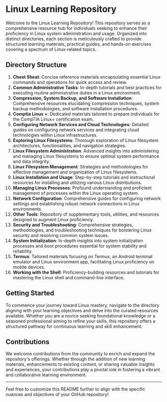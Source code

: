 
# Linux Learning Repository

Welcome to the Linux Learning Repository! This repository serves as a comprehensive resource hub for individuals seeking to enhance their proficiency in Linux system administration and usage. Organized into distinct directories, each section is meticulously crafted to provide structured learning materials, practical guides, and hands-on exercises covering a spectrum of Linux-related topics.

## Directory Structure


1. **Cheet Sheat**: Concise reference materials encapsulating essential Linux commands and operations for quick access and review.
2. **Common Administrative Tasks**: In-depth tutorials and best practices for executing routine administrative duties in a Linux environment.
3. **Compression, System Backup, and Software Installation**: Comprehensive resources elucidating compression techniques, system backup methodologies, and software installation procedures.
4. **Comptia Linux +**: Dedicated materials tailored to prepare individuals for the CompTIA Linux+ certification exam.
5. **Configuring Network Services and Cloud Technologies**: Detailed guides on configuring network services and integrating cloud technologies within Linux infrastructures.
6. **Exploring Linux Filesystems**: Thorough exploration of Linux filesystem architectures, functionalities, and navigation strategies.
7. **Linux Filesystem Administration**: Advanced insights into administering and managing Linux filesystems to ensure optimal system performance and data integrity.
8. **Linux Filesystem Management**: Strategies and methodologies for effective management and organization of Linux filesystems.
9. **Linux Installation and Usage**: Step-by-step tutorials and instructional resources for installing and utilizing various Linux distributions.
10. **Managing Linux Processes**: Profound understanding and proficient management of processes within the Linux operating system.
11. **Network Configuration**: Comprehensive guides for configuring network settings and establishing robust network connections in Linux environments.
12. **Other Tools**: Repository of supplementary tools, utilities, and resources designed to augment Linux proficiency.
13. **Security and Troubleshooting**: Comprehensive strategies, methodologies, and troubleshooting techniques for bolstering Linux security and resolving common system issues.
14. **System Initialization**: In-depth insights into system initialization processes and boot procedures essential for system stability and reliability.
15. **Termux**: Tailored materials focusing on Termux, an Android terminal emulator and Linux environment app, facilitating Linux proficiency on mobile devices.
16. **Working with the Shell**: Proficiency-building resources and tutorials for mastering the Linux shell and command-line interface.

## Getting Started

To commence your journey toward Linux mastery, navigate to the directory aligning with your learning objectives and delve into the curated resources available. Whether you are a novice seeking foundational knowledge or a seasoned professional aiming to refine your skills, this repository offers a structured pathway for continuous learning and skill enhancement.

## Contributions

We welcome contributions from the community to enrich and expand the repository's offerings. Whether through the addition of new learning materials, enhancements to existing content, or sharing valuable insights and experiences, your contributions play a pivotal role in fostering a vibrant and collaborative learning environment.

---

Feel free to customize this README further to align with the specific nuances and objectives of your GitHub repository!